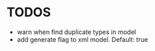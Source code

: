 TODOS
=========

* warn when find duplicate types in model
* add generate flag to xml model. Default: true

